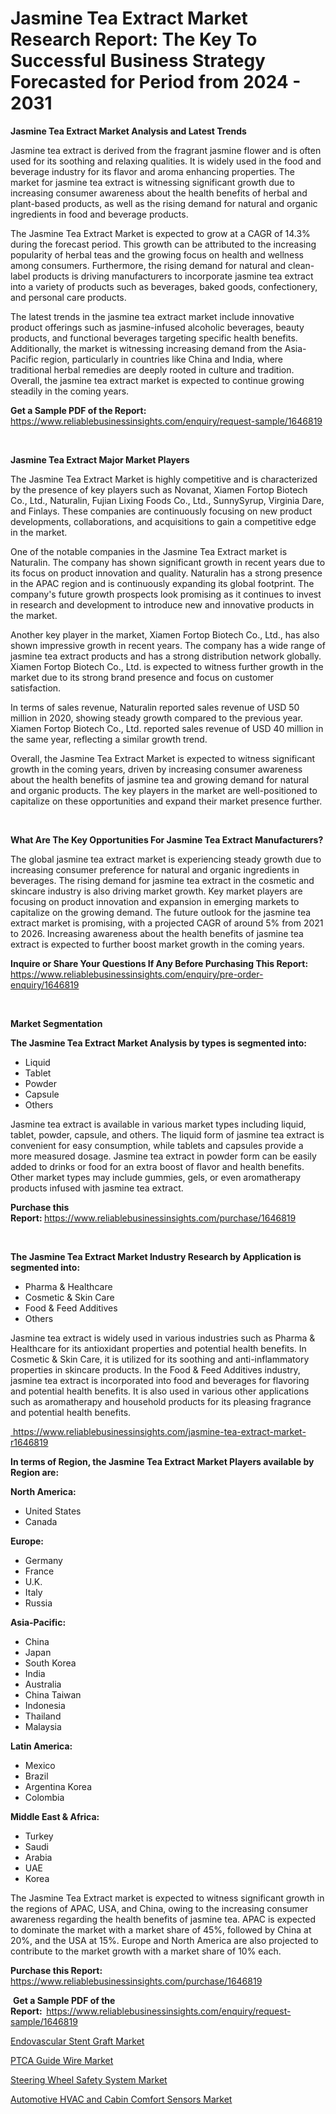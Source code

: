 <p><h1>Jasmine Tea Extract Market Research Report: The Key To Successful Business Strategy Forecasted for Period from 2024 - 2031</h1></p><p><strong>Jasmine Tea Extract Market Analysis and Latest Trends</strong></p>
<p><p>Jasmine tea extract is derived from the fragrant jasmine flower and is often used for its soothing and relaxing qualities. It is widely used in the food and beverage industry for its flavor and aroma enhancing properties. The market for jasmine tea extract is witnessing significant growth due to increasing consumer awareness about the health benefits of herbal and plant-based products, as well as the rising demand for natural and organic ingredients in food and beverage products.</p><p>The Jasmine Tea Extract Market is expected to grow at a CAGR of 14.3% during the forecast period. This growth can be attributed to the increasing popularity of herbal teas and the growing focus on health and wellness among consumers. Furthermore, the rising demand for natural and clean-label products is driving manufacturers to incorporate jasmine tea extract into a variety of products such as beverages, baked goods, confectionery, and personal care products.</p><p>The latest trends in the jasmine tea extract market include innovative product offerings such as jasmine-infused alcoholic beverages, beauty products, and functional beverages targeting specific health benefits. Additionally, the market is witnessing increasing demand from the Asia-Pacific region, particularly in countries like China and India, where traditional herbal remedies are deeply rooted in culture and tradition. Overall, the jasmine tea extract market is expected to continue growing steadily in the coming years.</p></p>
<p><strong>Get a Sample PDF of the Report:&nbsp;</strong> <a href="https://www.reliablebusinessinsights.com/enquiry/request-sample/1646819">https://www.reliablebusinessinsights.com/enquiry/request-sample/1646819</a></p>
<p>&nbsp;</p>
<p><strong>Jasmine Tea Extract Major Market Players</strong></p>
<p><p>The Jasmine Tea Extract Market is highly competitive and is characterized by the presence of key players such as Novanat, Xiamen Fortop Biotech Co., Ltd., Naturalin, Fujian Lixing Foods Co., Ltd., SunnySyrup, Virginia Dare, and Finlays. These companies are continuously focusing on new product developments, collaborations, and acquisitions to gain a competitive edge in the market.</p><p>One of the notable companies in the Jasmine Tea Extract market is Naturalin. The company has shown significant growth in recent years due to its focus on product innovation and quality. Naturalin has a strong presence in the APAC region and is continuously expanding its global footprint. The company's future growth prospects look promising as it continues to invest in research and development to introduce new and innovative products in the market.</p><p>Another key player in the market, Xiamen Fortop Biotech Co., Ltd., has also shown impressive growth in recent years. The company has a wide range of jasmine tea extract products and has a strong distribution network globally. Xiamen Fortop Biotech Co., Ltd. is expected to witness further growth in the market due to its strong brand presence and focus on customer satisfaction.</p><p>In terms of sales revenue, Naturalin reported sales revenue of USD 50 million in 2020, showing steady growth compared to the previous year. Xiamen Fortop Biotech Co., Ltd. reported sales revenue of USD 40 million in the same year, reflecting a similar growth trend.</p><p>Overall, the Jasmine Tea Extract Market is expected to witness significant growth in the coming years, driven by increasing consumer awareness about the health benefits of jasmine tea and growing demand for natural and organic products. The key players in the market are well-positioned to capitalize on these opportunities and expand their market presence further.</p></p>
<p>&nbsp;</p>
<p><strong>What Are The Key Opportunities For Jasmine Tea Extract Manufacturers?</strong></p>
<p><p>The global jasmine tea extract market is experiencing steady growth due to increasing consumer preference for natural and organic ingredients in beverages. The rising demand for jasmine tea extract in the cosmetic and skincare industry is also driving market growth. Key market players are focusing on product innovation and expansion in emerging markets to capitalize on the growing demand. The future outlook for the jasmine tea extract market is promising, with a projected CAGR of around 5% from 2021 to 2026. Increasing awareness about the health benefits of jasmine tea extract is expected to further boost market growth in the coming years. </p></p>
<p><strong>Inquire or Share Your Questions If Any Before Purchasing This Report:</strong> <a href="https://www.reliablebusinessinsights.com/enquiry/pre-order-enquiry/1646819">https://www.reliablebusinessinsights.com/enquiry/pre-order-enquiry/1646819</a></p>
<p>&nbsp;</p>
<p><strong>Market Segmentation</strong></p>
<p><strong>The Jasmine Tea Extract Market Analysis by types is segmented into:</strong></p>
<p><ul><li>Liquid</li><li>Tablet</li><li>Powder</li><li>Capsule</li><li>Others</li></ul></p>
<p><p>Jasmine tea extract is available in various market types including liquid, tablet, powder, capsule, and others. The liquid form of jasmine tea extract is convenient for easy consumption, while tablets and capsules provide a more measured dosage. Jasmine tea extract in powder form can be easily added to drinks or food for an extra boost of flavor and health benefits. Other market types may include gummies, gels, or even aromatherapy products infused with jasmine tea extract.</p></p>
<p><strong>Purchase this Report:&nbsp;</strong><a href="https://www.reliablebusinessinsights.com/purchase/1646819">https://www.reliablebusinessinsights.com/purchase/1646819</a></p>
<p>&nbsp;</p>
<p><strong>The Jasmine Tea Extract Market Industry Research by Application is segmented into:</strong></p>
<p><ul><li>Pharma & Healthcare</li><li>Cosmetic & Skin Care</li><li>Food & Feed Additives</li><li>Others</li></ul></p>
<p><p>Jasmine tea extract is widely used in various industries such as Pharma & Healthcare for its antioxidant properties and potential health benefits. In Cosmetic & Skin Care, it is utilized for its soothing and anti-inflammatory properties in skincare products. In the Food & Feed Additives industry, jasmine tea extract is incorporated into food and beverages for flavoring and potential health benefits. It is also used in various other applications such as aromatherapy and household products for its pleasing fragrance and potential health benefits.</p></p>
<p><a href="https://www.reliablebusinessinsights.com/jasmine-tea-extract-market-r1646819">&nbsp;https://www.reliablebusinessinsights.com/jasmine-tea-extract-market-r1646819</a></p>
<p><strong>In terms of Region, the Jasmine Tea Extract Market Players available by Region are:</strong></p>
<p>
    <p> <strong> North America: </strong>
        <ul>
            <li>United States</li>
            <li>Canada</li>
        </ul>
        </p> 
    <p> <strong> Europe: </strong>
        <ul>
            <li>Germany</li>
            <li>France</li>
            <li>U.K.</li>
            <li>Italy</li>
            <li>Russia</li>
        </ul>
        </p> 
    <p> <strong> Asia-Pacific: </strong>
        <ul>
            <li>China</li>
            <li>Japan</li>
            <li>South Korea</li>
            <li>India</li>
            <li>Australia</li>
            <li>China Taiwan</li>
            <li>Indonesia</li>
            <li>Thailand</li>
            <li>Malaysia</li>
        </ul>
        </p> 
    <p> <strong> Latin America: </strong>
        <ul>
            <li>Mexico</li>
            <li>Brazil</li>
            <li>Argentina Korea</li>
            <li>Colombia</li>
        </ul>
        </p> 
    <p> <strong> Middle East & Africa: </strong>
        <ul>
            <li>Turkey</li>
            <li>Saudi</li>
            <li>Arabia</li>
            <li>UAE</li>
            <li>Korea</li>
        </ul>
    </p>
    </p>
<p><p>The Jasmine Tea Extract market is expected to witness significant growth in the regions of APAC, USA, and China, owing to the increasing consumer awareness regarding the health benefits of jasmine tea. APAC is expected to dominate the market with a market share of 45%, followed by China at 20%, and the USA at 15%. Europe and North America are also projected to contribute to the market growth with a market share of 10% each.</p></p>
<p><strong>Purchase this Report: </strong><a href="https://www.reliablebusinessinsights.com/purchase/1646819">https://www.reliablebusinessinsights.com/purchase/1646819</a></p>
<p>&nbsp;<strong>Get a Sample PDF of the Report:&nbsp;&nbsp;</strong><a href="https://www.reliablebusinessinsights.com/enquiry/request-sample/1646819">https://www.reliablebusinessinsights.com/enquiry/request-sample/1646819</a></p>
<p><strong></strong></p>
<p><p><a href="https://github.com/brentleyjimmiealvaradoz4l1rea/Market-Research-Report-List-3/blob/main/endovascular-stent-graft-market.md">Endovascular Stent Graft Market</a></p><p><a href="https://github.com/Angelnienowdseej3e45z3p8c/Market-Research-Report-List-3/blob/main/ptca-guide-wire-market.md">PTCA Guide Wire Market</a></p><p><a href="https://medium.com/@chellamarie1961/global-steering-wheel-safety-system-market-size-is-expected-to-experience-a-cagr-of-11-2-a6a581e81008">Steering Wheel Safety System Market</a></p><p><a href="https://medium.com/@kaitlynkristyfj13/insights-into-the-automotive-hvac-and-cabin-comfort-sensors-market-size-which-is-expanding-with-a-8-65b7c17d2851">Automotive HVAC and Cabin Comfort Sensors Market</a></p></p>